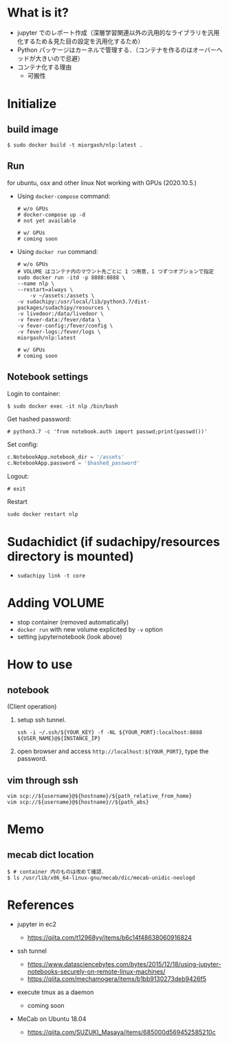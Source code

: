 # What is it?

- jupyter でのレポート作成（深層学習関連以外の汎用的なライブラリを汎用化するため＆見た目の設定を汎用化するため）
- Python パッケージはカーネルで管理する．（コンテナを作るのはオーバーヘッドが大きいので忌避）
- コンテナ化する理由
    - 可搬性

# Initialize

## build image

```
$ sudo docker build -t miorgash/nlp:latest .
```

## Run

for ubuntu, osx and other linux
Not working with GPUs (2020.10.5.)

- Using `docker-compose` command:

    ```
    # w/o GPUs
    # docker-compose up -d
    # not yet available

    # w/ GPUs
    # coming soon
    ```

- Using `docker run` command:

    ```
    # w/o GPUs
    # VOLUME はコンテナ内のマウント先ごとに 1 つ用意，1 つずつオプションで指定
    sudo docker run -itd -p 8888:8888 \
	--name nlp \
	--restart=always \
        -v ~/assets:/assets \
	-v sudachipy:/usr/local/lib/python3.7/dist-packages/sudachipy/resources \
	-v livedoor:/data/livedoor \
	-v fever-data:/fever/data \
	-v fever-config:/fever/config \
	-v fever-logs:/fever/logs \
	miorgash/nlp:latest

    # w/ GPUs
    # coming soon
    ```


## Notebook settings

Login to container:

```
$ sudo docker exec -it nlp /bin/bash
```

Get hashed password:

```
# python3.7 -c 'from notebook.auth import passwd;print(passwd())'
```

Set config:

```~/.jupyter/jupyter_notebook_config.py
c.NotebookApp.notebook_dir = '/assets'
c.NotebookApp.password = '$hashed_password'
```

Logout:

```
# exit
```

Restart

```
sudo docker restart nlp
```

# Sudachidict (if sudachipy/resources directory is mounted)

- `sudachipy link -t core`

# Adding VOLUME

- stop container (removed automatically)
- `docker run` with new volume explicited by `-v` option
- setting jupyternotebook (look above)


# How to use
## notebook
(Client operation)
1. setup ssh tunnel.

    ```console
    ssh -i ~/.ssh/${YOUR_KEY} -f -NL ${YOUR_PORT}:localhost:8888 ${USER_NAME}@${INSTANCE_IP}
    ```

1. open browser and access `http://localhost:${YOUR_PORT}`, type the password.

## vim through ssh

```
vim scp://${username}@${hostname}/${path_relative_from_home}
vim scp://${username}@${hostname}//${path_abs}
```

# Memo
## mecab dict location
```
$ # container 内のものは改めて確認．
$ ls /usr/lib/x86_64-linux-gnu/mecab/dic/mecab-unidic-neologd
```

# References
- jupyter in ec2
  - https://qiita.com/t12968yy/items/b6c14f48638060916824
- ssh tunnel
  - https://www.datasciencebytes.com/bytes/2015/12/18/using-jupyter-notebooks-securely-on-remote-linux-machines/
  - https://qiita.com/mechamogera/items/b1bb9130273deb9426f5
- execute tmux as a daemon
  - coming soon

- MeCab on Ubuntu 18.04
  - https://qiita.com/SUZUKI_Masaya/items/685000d569452585210c
